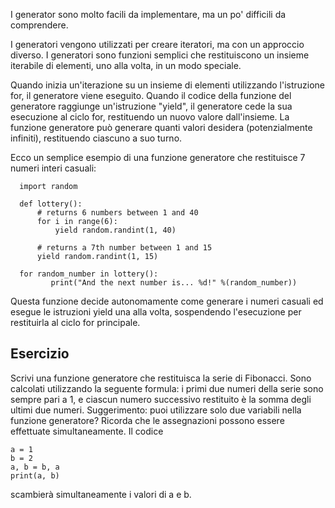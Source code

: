 I generator sono molto facili da implementare, ma un po' difficili da comprendere.

I generatori vengono utilizzati per creare iteratori, ma con un approccio diverso. I generatori sono funzioni semplici che restituiscono un insieme iterabile di elementi, uno alla volta, in un modo speciale.

Quando inizia un'iterazione su un insieme di elementi utilizzando l'istruzione for, il generatore viene eseguito. Quando il codice della funzione del generatore raggiunge un'istruzione "yield", il generatore cede la sua esecuzione al ciclo for, restituendo un nuovo valore dall'insieme. La funzione generatore può generare quanti valori desidera (potenzialmente infiniti), restituendo ciascuno a suo turno.

Ecco un semplice esempio di una funzione generatore che restituisce 7 numeri interi casuali:

      import random
      
      def lottery():
          # returns 6 numbers between 1 and 40
          for i in range(6):
              yield random.randint(1, 40)
      
          # returns a 7th number between 1 and 15
          yield random.randint(1, 15)
      
      for random_number in lottery():
             print("And the next number is... %d!" %(random_number))

Questa funzione decide autonomamente come generare i numeri casuali ed esegue le istruzioni yield una alla volta, sospendendo l'esecuzione per restituirla al ciclo for principale.

Esercizio
--------

Scrivi una funzione generatore che restituisca la serie di Fibonacci. Sono calcolati utilizzando la seguente formula: i primi due numeri della serie sono sempre pari a 1, e ciascun numero successivo restituito è la somma degli ultimi due numeri.
Suggerimento: puoi utilizzare solo due variabili nella funzione generatore? Ricorda che le assegnazioni possono essere effettuate simultaneamente. Il codice

    a = 1
    b = 2
    a, b = b, a
    print(a, b)

scambierà simultaneamente i valori di a e b.